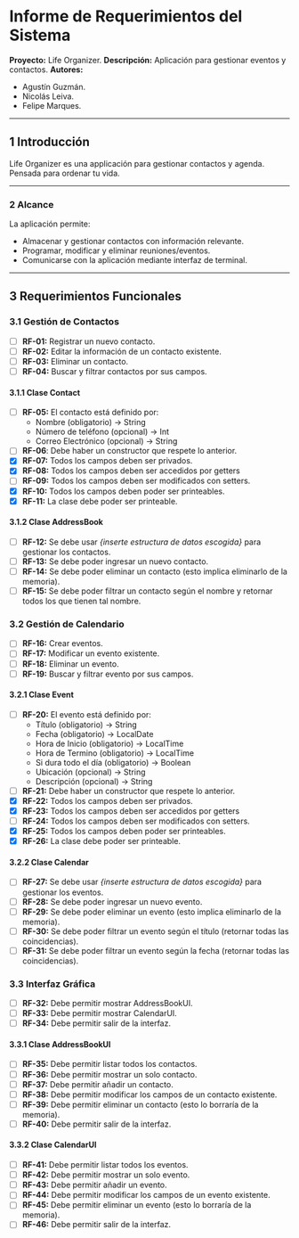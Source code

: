 # **Informe de Requerimientos del Sistema**
**Proyecto:** Life Organizer.
**Descripción:** Aplicación para gestionar eventos y contactos.
**Autores:**
- Agustín Guzmán.
- Nicolás Leiva.
- Felipe Marques.

---

## **1 Introducción**
Life Organizer es una applicación para gestionar contactos y agenda. Pensada para ordenar tu vida.

---

### **2 Alcance**
La aplicación permite:
- Almacenar y gestionar contactos con información relevante.
- Programar, modificar y eliminar reuniones/eventos.
- Comunicarse con la aplicación mediante interfaz de terminal.

---

## **3 Requerimientos Funcionales**

### **3.1 Gestión de Contactos**
- [ ] **RF-01:** Registrar un nuevo contacto.
- [ ] **RF-02:** Editar la información de un contacto existente.
- [ ] **RF-03:** Eliminar un contacto.
- [ ] **RF-04:** Buscar y filtrar contactos por sus campos.

#### **3.1.1 Clase Contact**
- [ ] **RF-05:** El contacto está definido por:
    - Nombre (obligatorio) -> String
    - Número de teléfono (opcional) -> Int
    - Correo Electrónico (opcional) -> String
- [ ] **RF-06**: Debe haber un constructor que respete lo anterior.
- [x] **RF-07:** Todos los campos deben ser privados.
- [x] **RF-08:** Todos los campos deben ser accedidos por getters
- [ ] **RF-09:** Todos los campos deben ser modificados con setters.
- [x] **RF-10:** Todos los campos deben poder ser printeables.
- [x] **RF-11:** La clase debe poder ser printeable.

#### **3.1.2 Clase AddressBook**
- [ ] **RF-12:** Se debe usar *{inserte estructura de datos escogida}* para gestionar los contactos.
- [ ] **RF-13:** Se debe poder ingresar un nuevo contacto.
- [ ] **RF-14:** Se debe poder eliminar un contacto (esto implica eliminarlo de la memoria).
- [ ] **RF-15:** Se debe poder filtrar un contacto según el nombre y retornar todos los que tienen tal nombre.

### **3.2 Gestión de Calendario**
- [ ] **RF-16:** Crear eventos.
- [ ] **RF-17:** Modificar un evento existente.
- [ ] **RF-18:** Eliminar un evento.
- [ ] **RF-19:** Buscar y filtrar evento por sus campos.

#### **3.2.1 Clase Event**
- [ ] **RF-20:** El evento está definido por:
    - Título (obligatorio) -> String
    - Fecha (obligatorio) -> LocalDate
    - Hora de Inicio (obligatorio) -> LocalTime
    - Hora de Termino (obligatorio) -> LocalTime
    - Si dura todo el día (obligatorio) -> Boolean
    - Ubicación (opcional) -> String
    - Descripción (opcional) -> String
- [ ] **RF-21:** Debe haber un constructor que respete lo anterior.
- [x] **RF-22:** Todos los campos deben ser privados.
- [x] **RF-23:** Todos los campos deben ser accedidos por getters
- [ ] **RF-24:** Todos los campos deben ser modificados con setters.
- [x] **RF-25:** Todos los campos deben poder ser printeables.
- [x] **RF-26:** La clase debe poder ser printeable.

#### **3.2.2 Clase Calendar**
- [ ] **RF-27:** Se debe usar *{inserte estructura de datos escogida}* para gestionar los eventos.
- [ ] **RF-28:** Se debe poder ingresar un nuevo evento.
- [ ] **RF-29:** Se debe poder eliminar un evento (esto implica eliminarlo de la memoria).
- [ ] **RF-30:** Se debe poder filtrar un evento según el título (retornar todas las coincidencias).
- [ ] **RF-31:** Se debe poder filtrar un evento según la fecha (retornar todas las coincidencias).

### **3.3 Interfaz Gráfica**
- [ ] **RF-32:** Debe permitir mostrar AddressBookUI.
- [ ] **RF-33:** Debe permitir mostrar CalendarUI.
- [ ] **RF-34:** Debe permitir salir de la interfaz.

#### **3.3.1 Clase AddressBookUI**
- [ ] **RF-35:** Debe permitir listar todos los contactos.
- [ ] **RF-36:** Debe permitir mostrar un solo contacto.
- [ ] **RF-37:** Debe permitir añadir un contacto.
- [ ] **RF-38:** Debe permitir modificar los campos de un contacto existente.
- [ ] **RF-39:** Debe permitir eliminar un contacto (esto lo borraría de la memoria).
- [ ] **RF-40:** Debe permitir salir de la interfaz.

#### **3.3.2 Clase CalendarUI**
- [ ] **RF-41:** Debe permitir listar todos los eventos.
- [ ] **RF-42:** Debe permitir mostrar un solo evento.
- [ ] **RF-43:** Debe permitir añadir un evento.
- [ ] **RF-44:** Debe permitir modificar los campos de un evento existente.
- [ ] **RF-45:** Debe permitir eliminar un evento (esto lo borraría de la memoria).
- [ ] **RF-46:** Debe permitir salir de la interfaz.

